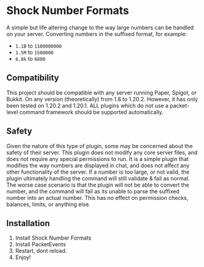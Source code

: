 # Shock Number Formats
A simple but life altering change to the way large numbers can be handled on your server. Converting numbers in the suffixed format, for example:
- `1.1B` to `1100000000`
- `1.5M` to `1500000`
- `6.8k` to `6800`

## Compatibility
This project should be compatible with any server running Paper, Spigot, or Bukkit. On any version (theoretically) from 1.8 to 1.20.2. However, it has only been tested on 1.20.2 and 1.20.1. ALL plugins which do not use a packet-level command framework should be supported automatically.

## Safety
Given the nature of this type of plugin, some may be concerned about the safety of their server. This plugin does not modify any core server files, and does not require any special permissions to run. It is a simple plugin that modifies the way numbers are displayed in chat, and does not affect any other functionality of the server. If a number is too large, or not valid, the plugin ultimately handling the command will still validate & fail as normal. The worse case scenario is that the plugin will not be able to convert the number, and the command will fail as its unable to parse the suffixed number into an actual number. This has no effect on permission checks, balances, limits, or anything else.

## Installation
1. Install Shock Number Formats
2. Install PacketEvents
3. Restart, dont reload.
4. Enjoy!